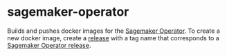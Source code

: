 # sagemaker-operator

Builds and pushes docker images for the [Sagemaker Operator](https://github.com/aws/amazon-sagemaker-operator-for-k8s). To create a new docker image, create a [release](https://github.com/mlp-poc/sagemaker-operator/releases) with a tag name that corresponds to a [Sagemaker Operator release](https://github.com/aws/amazon-sagemaker-operator-for-k8s/releases).
